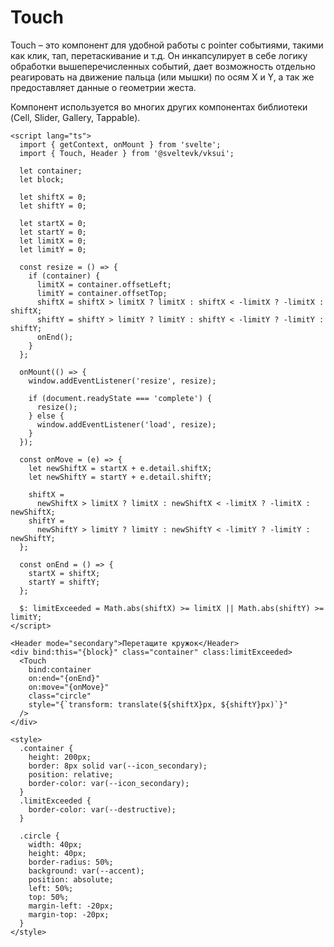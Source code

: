 # Touch

Touch – это компонент для удобной работы с pointer событиями, такими как клик, тап, перетаскивание и т.д. Он инкапсулирует в себе логику обработки вышеперечисленных событий, дает возможность отдельно реагировать на движение пальца (или мышки) по осям X и Y, а так же предоставляет данные о геометрии жеста.

Компонент используется во многих других компонентах библиотеки (Cell, Slider, Gallery, Tappable).

```svelte scroll
<script lang="ts">
  import { getContext, onMount } from 'svelte';
  import { Touch, Header } from '@sveltevk/vksui';

  let container;
  let block;

  let shiftX = 0;
  let shiftY = 0;

  let startX = 0;
  let startY = 0;
  let limitX = 0;
  let limitY = 0;

  const resize = () => {
    if (container) {
      limitX = container.offsetLeft;
      limitY = container.offsetTop;
      shiftX = shiftX > limitX ? limitX : shiftX < -limitX ? -limitX : shiftX;
      shiftY = shiftY > limitY ? limitY : shiftY < -limitY ? -limitY : shiftY;
      onEnd();
    }
  };

  onMount(() => {
    window.addEventListener('resize', resize);
    
    if (document.readyState === 'complete') {
      resize();
    } else {
      window.addEventListener('load', resize);
    }
  });

  const onMove = (e) => {
    let newShiftX = startX + e.detail.shiftX;
    let newShiftY = startY + e.detail.shiftY;

    shiftX =
      newShiftX > limitX ? limitX : newShiftX < -limitX ? -limitX : newShiftX;
    shiftY =
      newShiftY > limitY ? limitY : newShiftY < -limitY ? -limitY : newShiftY;
  };

  const onEnd = () => {
    startX = shiftX;
    startY = shiftY;
  };

  $: limitExceeded = Math.abs(shiftX) >= limitX || Math.abs(shiftY) >= limitY;
</script>

<Header mode="secondary">Перетащите кружок</Header>
<div bind:this="{block}" class="container" class:limitExceeded>
  <Touch
    bind:container
    on:end="{onEnd}"
    on:move="{onMove}"
    class="circle"
    style="{`transform: translate(${shiftX}px, ${shiftY}px)`}"
  />
</div>

<style>
  .container {
    height: 200px;
    border: 8px solid var(--icon_secondary);
    position: relative;
    border-color: var(--icon_secondary);
  }
  .limitExceeded {
    border-color: var(--destructive);
  }

  .circle {
    width: 40px;
    height: 40px;
    border-radius: 50%;
    background: var(--accent);
    position: absolute;
    left: 50%;
    top: 50%;
    margin-left: -20px;
    margin-top: -20px;
  }
</style>
```